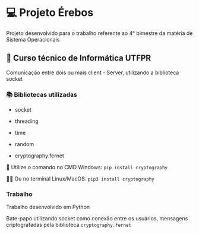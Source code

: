 # 💻 Projeto Érebos

Projeto desenvolvido para o trabalho referente ao 4° bimestre da matéria de Sistema Operacionais

## 📐 Curso técnico de Informática UTFPR

Comunicação entre dois ou mais client - Server, utilizando a biblioteca socket

###  📚 Bibliotecas utilizadas

- socket

- threading

- time

- random

- cryptography.fernet 

 🧩 Utilize o comando no CMD Windows: `pip install cryptography`

 🐧🍎 Ou no terminal Linux/MacOS: `pip3 install cryptography`

### Trabalho

 Trabalho desenvolvido em Python

  Bate-papo utilizando socket como conexão entre os usuários, mensagens criptografadas pela biblioteca `cryptography.fernet`
